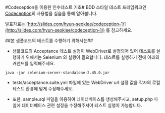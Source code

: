 #Codeception을 이용한 인수테스트 기초#
BDD 스타일 테스트 프레임워크인 [Codeception](http://codeception.com/)의 사용법을 실습을 통해 알아봅니다.

발표자료는 [http://slides.com/hyun-seoklee/codeception-1/](http://slides.com/hyun-seoklee/codeception-1/) 를 참고하세요.

##본 샘플코드의 테스트를 수행하기 위해서는##
 * 샘플코드의 Acceptance 테스트 설정이 WebDriver로 설정되어 있어 테스트를 실행하기 위해서는 Selenium 의 실행이 필요합니다. 테스트를 실행하기 전에 아래의 커맨드를 입력해주세요.
```
java -jar selenium-server-standalone-2.45.0.jar
```

 * tests/acceptance.suite.yml 파일에 있는 WebDriver url 설정 값을 각자의 로컬 테스트 환경에 맞게 수정해주세요.

 * 또한, sample.sql 파일을 이용하여 데이터베이스를 생성해주시고, setup.php 파일에 데이터베이스 관련 설정을 수정해주셔야 테스트 실행이 가능합니다.
